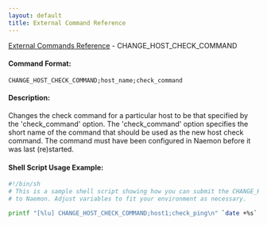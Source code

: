 ```yaml
---
layout: default
title: External Command Reference
---
```


<!--
************************************************
* AUTO GENERATED PAGE - USE ./update SCRIPT
************************************************
-->

<span class="glyphicon glyphicon-arrow-up"></span><a href="index.html"> External Commands Reference</a> - CHANGE_HOST_CHECK_COMMAND<br>


#### Command Format:

`CHANGE_HOST_CHECK_COMMAND;host_name;check_command`

#### Description:

Changes the check command for a particular host to be that specified by the 'check_command' option. The 'check_command' option specifies the short name of the command that should be used as the new host check command. The command must have been configured in Naemon before it was last (re)started.

#### Shell Script Usage Example:

```sh
#!/bin/sh
# This is a sample shell script showing how you can submit the CHANGE_HOST_CHECK_COMMAND command
# to Naemon. Adjust variables to fit your environment as necessary.

printf "[%lu] CHANGE_HOST_CHECK_COMMAND;host1;check_ping\n" `date +%s` > /var/lib/naemon/naemon.cmd
```




